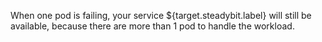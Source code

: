 When one pod is failing, your service ${target.steadybit.label} will still be available, because there are more than 1 pod to handle the workload.
